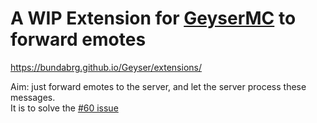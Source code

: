 # A WIP Extension for [GeyserMC](https://geysermc.org/) to forward emotes  

https://bundabrg.github.io/Geyser/extensions/  

Aim: just forward emotes to the server, and let the server process these messages.  
It is to solve the [#60 issue](https://github.com/KosmX/emotes/issues/60)  
